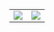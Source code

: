 <a href="https://github.com/Tsuk1ko">
  <table>
    <tr>
      <td>
        <img align="center" src="https://github-readme-stats.vercel.app/api?username=DargonXuan&include_all_commits=true&show_icons=true" />
      </td>
      <td>
        <img align="center" src="https://github-readme-stats.vercel.app/api/top-langs/?username=DargonXuan&layout=compact" />
      </td>
    </tr>
  </table>
</a>
